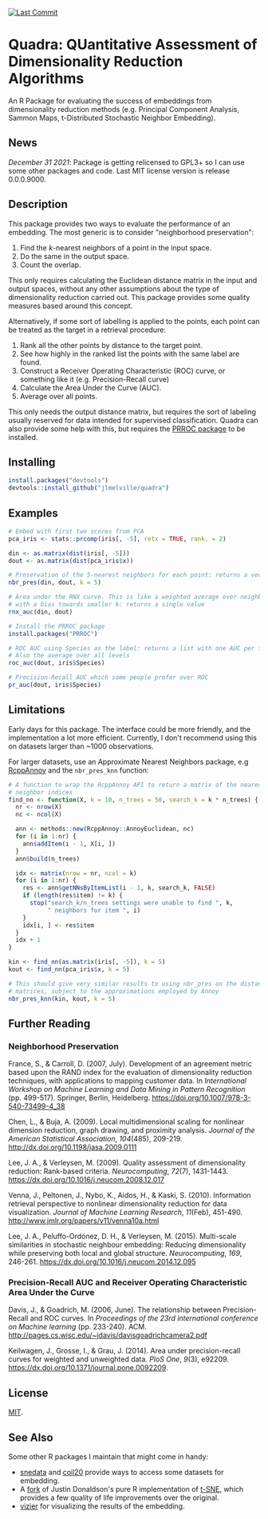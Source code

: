 [![Last Commit](https://img.shields.io/github/last-commit/jlmelville/quadra)](https://github.com/jlmelville/quadra)

# Quadra: QUantitative Assessment of Dimensionality Reduction Algorithms

An R Package for evaluating the success of embeddings from dimensionality
reduction methods (e.g. Principal Component Analysis, Sammon Maps, 
t-Distributed Stochastic Neighbor Embedding).

## News

*December 31 2021*: Package is getting relicensed to GPL3+ so I can use some
other packages and code. Last MIT license version is release 0.0.0.9000.

## Description

This package provides two ways to evaluate the performance of an embedding.
The most generic is to consider "neighborhood preservation": 

1. Find the *k*-nearest neighbors of a point in the input space.
1. Do the same in the output space.
1. Count the overlap.

This only requires calculating the Euclidean distance matrix in the input and
output spaces, without any other assumptions about the type of dimensionality
reduction carried out. This package provides some quality measures based
around this concept.

Alternatively, if some sort of labelling is applied to the points, each point
can be treated as the target in a retrieval procedure: 

1. Rank all the other points by distance to the target point.
1. See how highly in the ranked list the points with the same label are found.
1. Construct a Receiver Operating Characteristic (ROC) curve, or something like
it (e.g. Precision-Recall curve)
1. Calculate the Area Under the Curve (AUC).
1. Average over all points.

This only needs the output distance matrix, but requires the sort of labeling
usually reserved for data intended for supervised classification. Quadra can
also provide some help with this, but requires the [PRROC package](https://cran.r-project.org/package=PRROC) to be installed.

## Installing

```R
install.packages("devtools")
devtools::install_github("jlmelville/quadra")
```

## Examples

```R
# Embed with first two scores from PCA
pca_iris <- stats::prcomp(iris[, -5], retx = TRUE, rank. = 2)

din <- as.matrix(dist(iris[, -5]))
dout <- as.matrix(dist(pca_iris$x))

# Preservation of the 5-nearest neighbors for each point: returns a vector
nbr_pres(din, dout, k = 5)

# Area under the RNX curve. This is like a weighted average over neighborhood preservation for a range of k
# with a bias towards smaller k: returns a single value
rnx_auc(din, dout)

# Install the PRROC package
install.packages("PRROC")

# ROC AUC using Species as the label: returns a list with one AUC per factor level
# Also the average over all levels
roc_auc(dout, iris$Species)

# Precision-Recall AUC which some people prefer over ROC
pr_auc(dout, iris$Species)
```

## Limitations

Early days for this package. The interface could be more friendly, and the
implementation a lot more efficient. Currently, I don't recommend using this on
datasets larger than ~1000 observations.

For larger datasets, use an Approximate Nearest Neighbors package, e.g
[RcppAnnoy](https://cran.r-project.org/package=RcppAnnoy) and the 
`nbr_pres_knn` function:

```R
# A function to wrap the RcppAnnoy API to return a matrix of the nearest 
# neighbor indices
find_nn <- function(X, k = 10, n_trees = 50, search_k = k * n_trees) {
  nr <- nrow(X)
  nc <- ncol(X)

  ann <- methods::new(RcppAnnoy::AnnoyEuclidean, nc)
  for (i in 1:nr) {
    ann$addItem(i - 1, X[i, ])
  }
  ann$build(n_trees)

  idx <- matrix(nrow = nr, ncol = k)
  for (i in 1:nr) {
    res <- ann$getNNsByItemList(i - 1, k, search_k, FALSE)
    if (length(res$item) != k) {
      stop("search_k/n_trees settings were unable to find ", k,
           " neighbors for item ", i)
    }
    idx[i, ] <- res$item
  }
  idx + 1
}

kin <- find_nn(as.matrix(iris[, -5]), k = 5)
kout <- find_nn(pca_iris$x, k = 5)

# This should give very similar results to using nbr_pres on the distance
# matrices, subject to the approximations employed by Annoy
nbr_pres_knn(kin, kout, k = 5)
```

## Further Reading

### Neighborhood Preservation

France, S., & Carroll, D. (2007, July). 
Development of an agreement metric based upon the RAND index for the evaluation 
of dimensionality reduction techniques, with applications to mapping customer 
data.
In *International Workshop on Machine Learning and Data Mining in Pattern Recognition*
(pp. 499-517). Springer, Berlin, Heidelberg.
https://doi.org/10.1007/978-3-540-73499-4_38

Chen, L., & Buja, A. (2009). Local multidimensional scaling for nonlinear 
dimension reduction, graph drawing, and proximity analysis. 
*Journal of the American Statistical Association*, *104*(485), 209-219.
http://dx.doi.org/10.1198/jasa.2009.0111

Lee, J. A., & Verleysen, M. (2009).
Quality assessment of dimensionality reduction: Rank-based criteria.
*Neurocomputing*, *72*(7), 1431-1443.
https://dx.doi.org/10.1016/j.neucom.2008.12.017

Venna, J., Peltonen, J., Nybo, K., Aidos, H., & Kaski, S. (2010). 
Information retrieval perspective to nonlinear dimensionality reduction for data visualization. 
*Journal of Machine Learning Research*, *11*(Feb), 451-490.
http://www.jmlr.org/papers/v11/venna10a.html

Lee, J. A., Peluffo-Ordónez, D. H., & Verleysen, M. (2015).
Multi-scale similarities in stochastic neighbour embedding: Reducing
dimensionality while preserving both local and global structure.
*Neurocomputing*, *169*, 246-261.
https://dx.doi.org/10.1016/j.neucom.2014.12.095

### Precision-Recall AUC and Receiver Operating Characteristic Area Under the Curve

Davis, J., & Goadrich, M. (2006, June).
The relationship between Precision-Recall and ROC curves.
In *Proceedings of the 23rd international conference on Machine learning*
(pp. 233-240). ACM.
http://pages.cs.wisc.edu/~jdavis/davisgoadrichcamera2.pdf

Keilwagen, J., Grosse, I., & Grau, J. (2014).
Area under precision-recall curves for weighted and unweighted data.
*PloS One*, *9*(3), e92209.
https://dx.doi.org/10.1371/journal.pone.0092209.

## License

[MIT](https://opensource.org/licenses/MIT).

## See Also

Some other R packages I maintain that might come in handy:

* [snedata](https://github.com/jlmelville/snedata) and [coil20](https://github.com/jlmelville/coil20) provide ways to access some datasets for embedding.
* A [fork](https://github.com/jlmelville/rtsne) of Justin Donaldson's pure R implementation of [t-SNE](https://github.com/jdonaldson/rtsne), which provides a few quality of life improvements over the original.
* [vizier](https://github.com/jlmelville/vizier) for visualizing the results of the embedding.
